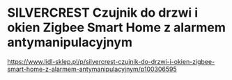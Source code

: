 # SILVERCREST Czujnik do drzwi i okien Zigbee Smart Home z alarmem antymanipulacyjnym

https://www.lidl-sklep.pl/p/silvercrest-czujnik-do-drzwi-i-okien-zigbee-smart-home-z-alarmem-antymanipulacyjnym/p100306595